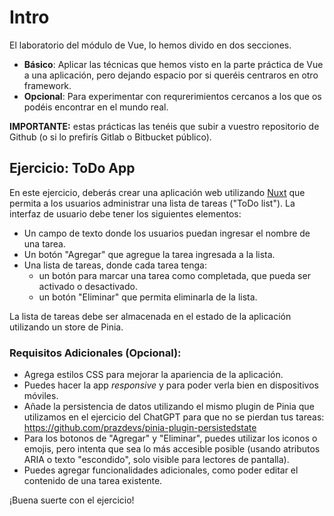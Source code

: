 # Intro

El laboratorio del módulo de Vue, lo hemos divido en dos secciones.

- **Básico**: Aplicar las técnicas que hemos visto en la parte práctica de Vue a una aplicación, pero dejando espacio
  por si queréis centraros en otro framework.
- **Opcional**: Para experimentar con requrerimientos cercanos a los que os podéis encontrar en el mundo real.

**IMPORTANTE:** estas prácticas las tenéis que subir a vuestro repositorio de Github (o si lo prefirís Gitlab o Bitbucket público).

## Ejercicio: ToDo App

En este ejercicio, deberás crear una aplicación web utilizando [Nuxt](https://nuxt.com/) que permita a los usuarios administrar una lista de tareas ("ToDo list"). La interfaz de usuario debe tener los siguientes elementos:

- Un campo de texto donde los usuarios puedan ingresar el nombre de una tarea.
- Un botón "Agregar" que agregue la tarea ingresada a la lista.
- Una lista de tareas, donde cada tarea tenga:
  - un botón para marcar una tarea como completada, que pueda ser activado o desactivado.
  - un botón "Eliminar" que permita eliminarla de la lista.

La lista de tareas debe ser almacenada en el estado de la aplicación utilizando un store de Pinia.

### Requisitos Adicionales (Opcional):

- Agrega estilos CSS para mejorar la apariencia de la aplicación.
- Puedes hacer la app _responsive_ y para poder verla bien en dispositivos móviles.
- Añade la persistencia de datos utilizando el mismo plugin de Pinia que utilizamos en el ejercicio del ChatGPT para que no se pierdan tus tareas: https://github.com/prazdevs/pinia-plugin-persistedstate
- Para los botonos de "Agregar" y "Eliminar", puedes utilizar los iconos o emojis, pero intenta que sea lo más accesible posible (usando atributos ARIA o texto "escondido", solo visible para lectores de pantalla).
- Puedes agregar funcionalidades adicionales, como poder editar el contenido de una tarea existente.

¡Buena suerte con el ejercicio!
